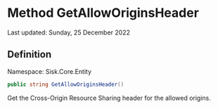 # Method GetAllowOriginsHeader
Last updated: Sunday, 25 December 2022

## Definition
Namespace: Sisk.Core.Entity

```csharp
public string GetAllowOriginsHeader()
```

Get the Cross-Origin Resource Sharing header for the allowed origins.

